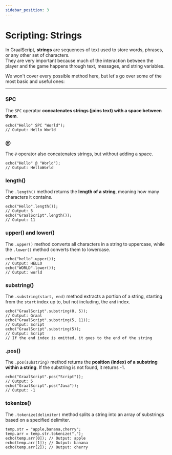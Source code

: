 ```yaml
---
sidebar_position: 3
---
```


# Scripting: Strings

In GraalScript, **strings** are sequences of text used to store words, phrases, or any other set of characters.  
They are very important because much of the interaction between the player and the game happens through text, messages, and string variables.

We won't cover every possible method here, but let's go over some of the most basic and useful ones:

---

### SPC

The `SPC` operator **concatenates strings (joins text) with a space between them**.

```gs2
echo("Hello" SPC "World");
// Output: Hello World
```

### @

The `@` operator also concatenates strings, but without adding a space.

```gs2
echo("Hello" @ "World");
// Output: HelloWorld
```

### length()

The `.length()` method returns the **length of a string**, meaning how many characters it contains.

```gs2
echo("Hello".length());
// Output: 5
echo("GraalScript".length());
// Output: 11
```

### upper() and lower()

The `.upper()` method converts all characters in a string to uppercase, while the `.lower()` method converts them to lowercase.

```gs2
echo("hello".upper());
// Output: HELLO
echo("WORLD".lower());
// Output: world
```

### substring()

The `.substring(start, end)` method extracts a portion of a string, starting from the `start` index up to, but not including, the `end` index.

```gs2
echo("GraalScript".substring(0, 5));
// Output: Graal
echo("GraalScript".substring(5, 11));
// Output: Script
echo("GraalScript".substring(5));
// Output: Script
// If the end index is omitted, it goes to the end of the string
```

### .pos()

The `.pos(substring)` method returns the **position (index) of a substring within a string**. If the substring is not found, it returns -1.

```gs2
echo("GraalScript".pos("Script"));
// Output: 5
echo("GraalScript".pos("Java"));
// Output: -1
```

### tokenize()

The `.tokenize(delimiter)` method splits a string into an array of substrings based on a specified delimiter.

```gs2
temp.str = "apple,banana,cherry";
temp.arr = temp.str.tokenize(",");
echo(temp.arr[0]); // Output: apple
echo(temp.arr[1]); // Output: banana
echo(temp.arr[2]); // Output: cherry
```

